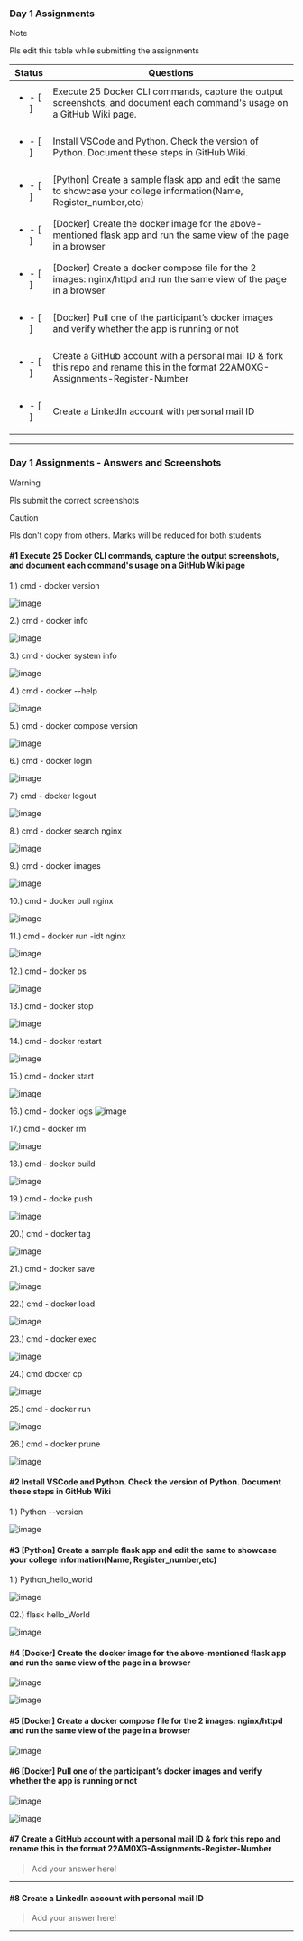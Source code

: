 ### Day 1 Assignments

> [!NOTE]
> Pls edit this table while submitting the assignments

| Status         | Questions     | 
|----------------|---------------|
| <ul><li>- [ ] </li></ul> | Execute 25 Docker CLI commands, capture the output screenshots, and document each command's usage on a GitHub Wiki page. |
| <ul><li>- [ ] </li></ul> | Install VSCode and Python. Check the version of Python. Document these steps in GitHub Wiki. |
| <ul><li>- [ ] </li></ul> | [Python] Create a sample flask app and edit the same to showcase your college information(Name, Register_number,etc) |
| <ul><li>- [ ] </li></ul> | [Docker] Create the docker image for the above-mentioned flask app and run the same view of the page in a browser |
| <ul><li>- [ ] </li></ul> | [Docker] Create a docker compose file for the 2 images: nginx/httpd and run the same view of the page in a browser |
| <ul><li>- [ ] </li></ul> | [Docker] Pull one of the participant’s docker images and verify whether the app is running or not  |
| <ul><li>- [ ] </li></ul> | Create a GitHub account with a personal mail ID & fork this repo and rename this in the format 22AM0XG-Assignments-Register-Number  |
| <ul><li>- [ ] </li></ul> | Create a LinkedIn account with personal mail ID  |

***

### Day 1 Assignments - Answers and Screenshots

> [!WARNING]
> Pls submit the correct screenshots

> [!CAUTION]
> Pls don't copy from others. Marks will be reduced for both students

#### #1 Execute 25 Docker CLI commands, capture the output screenshots, and document each command's usage on a GitHub Wiki page

1.) cmd - docker version 

![image](https://github.com/user-attachments/assets/2a7f862b-2305-4935-a781-4e3a6d0cca2d)

2.) cmd - docker info

![image](https://github.com/user-attachments/assets/1c9cb42a-8911-47f3-828f-27ad9e2be3f3)

3.) cmd - docker system info

![image](https://github.com/user-attachments/assets/8bc9db65-4762-4a71-b298-1fe096e9a666)

4.) cmd - docker --help

![image](https://github.com/user-attachments/assets/b1dc097e-0fc9-480c-a879-b949eea735d7)

5.) cmd - docker compose version

![image](https://github.com/user-attachments/assets/d9edb938-d39e-404f-b33d-60beb3fc306c)

6.) cmd - docker login

![image](https://github.com/user-attachments/assets/a7aaa4e2-acc7-4a84-b890-40b6badbd4f4)

7.) cmd - docker logout

![image](https://github.com/user-attachments/assets/c921e221-4045-4f6b-85aa-86a9fd1f9288)

8.) cmd - docker search nginx

![image](https://github.com/user-attachments/assets/47d5ba5b-ff90-4140-808b-021564df6f2d)

9.) cmd - docker images 

![image](https://github.com/user-attachments/assets/e58ec73b-9bc9-4c6c-bdf5-f20a9e28e159)

10.) cmd - docker pull nginx

![image](https://github.com/user-attachments/assets/c8d9c4a5-4b13-42b5-9c02-48187a8c99be)

11.) cmd - docker run -idt nginx

![image](https://github.com/user-attachments/assets/9e251e58-0615-45b5-be2a-8ee25a2b9e60)

12.) cmd - docker ps

![image](https://github.com/user-attachments/assets/9ac80469-865b-4df5-9867-473efcb6f4aa)

13.) cmd - docker stop 

![image](https://github.com/user-attachments/assets/c5f2fb4f-9310-4f60-a0fb-cf5740340daa)

14.) cmd - docker restart 

![image](https://github.com/user-attachments/assets/4579aad8-3eaa-4161-9b74-f2c4fe5f6fbb)

15.) cmd - docker start

![image](https://github.com/user-attachments/assets/12ef87dd-3d81-4db8-bb5d-8553db2d57db)

16.) cmd - docker logs
![image](https://github.com/user-attachments/assets/9632766a-e384-464b-ae52-f0172e198652)

17.) cmd - docker rm 

![image](https://github.com/user-attachments/assets/81d3770d-8cbb-4d6e-808c-fdebb2abb9f5)

18.) cmd - docker build

![image](https://github.com/user-attachments/assets/37413414-7abf-4357-9838-6b38dc0df860)

19.) cmd - docke push

![image](https://github.com/user-attachments/assets/8512c448-86b3-41ee-9f5e-1a75191a2340)


20.) cmd - docker tag

![image](https://github.com/user-attachments/assets/c1ee6ec4-72b9-46fb-a5e7-000a37af6cb6)

21.) cmd - docker save

![image](https://github.com/user-attachments/assets/45f87be7-8b7f-4b3b-9801-1a73dca70887)

22.) cmd - docker load 

![image](https://github.com/user-attachments/assets/974e84ea-9ea4-45ab-8373-05cc970a94c1)

23.) cmd - docker exec

![image](https://github.com/user-attachments/assets/7e566516-d1f9-429b-a9ff-9dd7dc5665ee)

24.) cmd docker cp

![image](https://github.com/user-attachments/assets/a2645541-242a-4702-8ae8-dfb6f77345ea)

25.) cmd - docker run

![image](https://github.com/user-attachments/assets/71b922d7-efef-4f9e-ab6c-af4941012e13)

26.) cmd - docker prune 

![image](https://github.com/user-attachments/assets/7497ee34-fbc0-4fd9-9aa2-aac98a95053a)


#### #2 Install VSCode and Python. Check the version of Python. Document these steps in GitHub Wiki

1.) Python --version


![image](https://github.com/user-attachments/assets/63c17e00-6b3d-48ee-a274-3758d8616a8b)


#### #3 [Python] Create a sample flask app and edit the same to showcase your college information(Name, Register_number,etc)

1.) Python_hello_world

![image](https://github.com/user-attachments/assets/5f60d564-d68d-4e6d-b94a-cc8f834bea6e)

02.) flask hello_World

![image](https://github.com/user-attachments/assets/79b41506-0e52-4b7d-a71e-f75183d59884)



#### #4 [Docker] Create the docker image for the above-mentioned flask app and run the same view of the page in a browser

![image](https://github.com/user-attachments/assets/53e46c33-8565-4425-8794-afcaa86958e8)

![image](https://github.com/user-attachments/assets/1d1e8499-18e2-41b1-af8b-cc03a82c5c5b)

#### #5 [Docker] Create a docker compose file for the 2 images: nginx/httpd and run the same view of the page in a browser

![image](https://github.com/user-attachments/assets/0e32053e-c5d2-4423-ab77-29f4bc329ff8)


#### #6 [Docker] Pull one of the participant’s docker images and verify whether the app is running or not

![image](https://github.com/user-attachments/assets/4e6e2a77-5a15-44b4-891e-cf92846c53fd)


![image](https://github.com/user-attachments/assets/d24b8bdf-2be7-4888-a949-20942d227c09)

#### #7 Create a GitHub account with a personal mail ID & fork this repo and rename this in the format 22AM0XG-Assignments-Register-Number
> Add your answer here!

***

#### #8 Create a LinkedIn account with personal mail ID
> Add your answer here!

***
